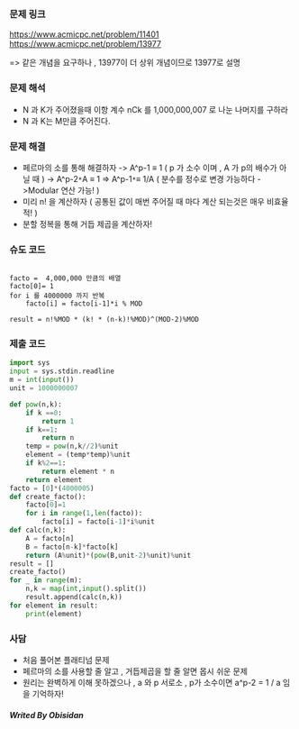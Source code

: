 ### 문제 링크

https://www.acmicpc.net/problem/11401
https://www.acmicpc.net/problem/13977

=> 같은 개념을 요구하나 , 13977이 더 상위 개념이므로 13977로 설명 
### 문제 해석
- N 과 K가 주어졌을때 이항 계수 nCk 를 1,000,000,007 로 나눈 나머지를 구하라
- N 과 K는 M만큼 주어진다.

### 문제 해결
- 페르마의 소를 통해 해결하자 
	-> A^p-1 ≡ 1 ( p 가 소수 이며 , A 가 p의 배수가 아닐 때 )
	-> A^p-2`*`A ≡ 1
	=> A^p-1`*`≡ 1/A
	( 분수를 정수로 변경 가능하다 - >Modular 연산 가능! )
- 미리 n! 을 계산하자 ( 공통된 값이 매번 주어질 때 마다 계산 되는것은 매우 비효율적! )
- 분할 정복을 통해 거듭 제곱을 계산하자!
### 슈도 코드
``` Text

facto =  4,000,000 만큼의 배열
facto[0]= 1
for i 를 4000000 까지 반복
	facto[i] = facto[i-1]*i % MOD

result = n!%MOD * (k! * (n-k)!%MOD)^(MOD-2)%MOD

```

### 제출 코드
``` python
import sys
input = sys.stdin.readline
m = int(input())
unit = 1000000007

def pow(n,k):
    if k ==0:
        return 1
    if k==1:
        return n
    temp = pow(n,k//2)%unit
    element = (temp*temp)%unit
    if k%2==1:
        return element * n
    return element
facto = [0]*(4000005)
def create_facto():
    facto[0]=1
    for i in range(1,len(facto)):
        facto[i] = facto[i-1]*i%unit
def calc(n,k):
    A = facto[n]
    B = facto[n-k]*facto[k]
    return (A%unit)*(pow(B,unit-2)%unit)%unit
result = []
create_facto()
for _ in range(m):
    n,k = map(int,input().split())
    result.append(calc(n,k))
for element in result:
    print(element)
```

### 사담
- 처음 풀어본 플래티넘 문제
- 페르마의 소를 사용할 줄 알고 , 거듭제곱을 할 줄 알면 몹시 쉬운 문제 
- 원리는 완벽하게 이해 못하겠으나 , a 와 p 서로소 , p가 소수이면 a^p-2 = 1 / a 임을 기억하자!

##### Writed By Obisidan